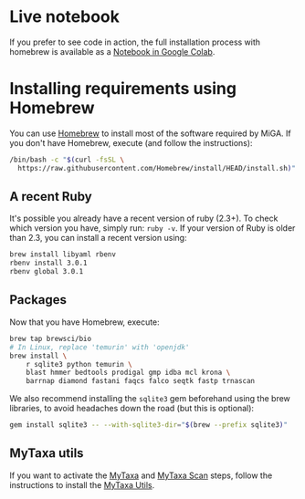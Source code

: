 # Live notebook

If you prefer to see code in action, the full installation process
with homebrew is available as a
[Notebook in Google Colab](https://colab.research.google.com/drive/1d4bRsudagAeYqzgmWRicv18c8Y17XEFM).

# Installing requirements using Homebrew

You can use [Homebrew](https://brew.sh/) to install most of the software
required by MiGA.
If you don't have Homebrew, execute (and follow the instructions):

```bash
/bin/bash -c "$(curl -fsSL \
  https://raw.githubusercontent.com/Homebrew/install/HEAD/install.sh)"
```

## A recent Ruby

It's possible you already have a recent version of ruby (2.3+).
To check which version you have, simply run: `ruby -v`.
If your version of Ruby is older than 2.3, you can install a recent
version using:

```bash
brew install libyaml rbenv
rbenv install 3.0.1
rbenv global 3.0.1
```

## Packages

Now that you have Homebrew, execute:

```bash
brew tap brewsci/bio
# In Linux, replace 'temurin' with 'openjdk'
brew install \
    r sqlite3 python temurin \
    blast hmmer bedtools prodigal gmp idba mcl krona \
    barrnap diamond fastani faqcs falco seqtk fastp trnascan
```

We also recommend installing the `sqlite3` gem beforehand using the brew
libraries, to avoid headaches down the road (but this is optional):

```bash
gem install sqlite3 -- --with-sqlite3-dir="$(brew --prefix sqlite3)"
```

## MyTaxa utils

If you want to activate the [MyTaxa](../part5/workflow.md#mytaxa) and
[MyTaxa Scan](../part5/workflow.md#mytaxa-scan) steps, follow the instructions
to install the [MyTaxa Utils](mytaxa.md).

